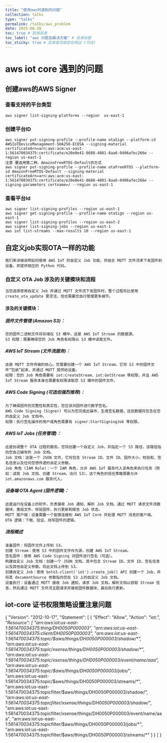 ```yaml
---
title: "使用aws时遇到的问题"
collection: talks
type: "talks"
permalink: /talks/aws_problem
date: 2025-06-28
toc: true # 启用目录
toc_label: "aws 问题及解决方案" # 目录标题
toc_sticky: true # 目录是否固定在侧边 (可选)
---
```



# aws iot core 遇到的问题

## 创建aws的AWS Signer

### 查看支持的平台类型

    aws signer list-signing-platforms --region  us-east-1
    
### 创建平台ID

    aws signer put-signing-profile --profile-name otaSign --platform-id AWSIoTDeviceManagement-SHA256-ECDSA --signing-material certificateArn=arn:aws:acm:us-east-1:561470034375:certificate/e20e0e41-8688-4801-8aa6-0406afec266e --region us-east-1
    注意 要选用第二种，AmazonFreeRTOS-Default的方式
    aws signer put-signing-profile --profile-name otaFreeRTOS --platform-id AmazonFreeRTOS-Default --signing-material certificateArn=arn:aws:acm:us-east-1:561470034375:certificate/e20e0e41-8688-4801-8aa6-0406afec266e --signing-parameters certname=/ --region us-east-1 

### 查看平台Id
 
    aws signer list-signing-profiles --region us-east-1
    aws signer get-signing-profile --profile-name otaSign --region us-east-1
    aws signer list-signing-profiles --region us-east-2
    aws signer list-signing-jobs --region us-east-1
    aws iot list-streams --max-results 10 --region us-east-1


## 自定义job实现OTA一样的功能

    我们来详细说明如何使用 AWS IoT 的自定义 Job 功能，并结合 MQTT 文件流来下发固件到设备，并提供相应的 Python 代码。

### 自定义 OTA Job 涉及的关键模块和流程
    当您选择使用自定义 Job 并通过 MQTT 文件流下发固件时，整个过程将比使用 create_ota_update 更灵活，但也需要您自行管理更多细节。

#### 涉及的关键模块：

##### 固件文件管理 (Amazon S3)：

    您的固件二进制文件将存储在 S3 桶中。这是 AWS IoT Stream 的数据源。
    S3 权限：需要确保您的 Job 角色有权限从 S3 桶中读取文件。

##### AWS IoT Stream (文件流服务)：
    
    这是 MQTT 文件传输的核心。您需要创建一个 AWS IoT Stream，它将 S3 中的固件文件“包装”起来，并通过 MQTT 提供给设备。
    权限：您的 Job 角色需要有 iot:CreateStream、iot:GetStream 等权限，并且 AWS IoT Stream 服务本身也需要有权限读取您 S3 桶中的固件文件。

##### AWS Code Signing (可选但强烈推荐)：
    
    为了确保固件的完整性和真实性，您应该对固件进行数字签名。
    AWS Code Signing (Signer) 可以为您完成此操作，生成签名数据，这些数据将包含在您的自定义 Job 文档中。
    权限：执行签名操作的用户或角色需要有 signer:StartSigningJob 等权限。

##### AWS IoT Jobs (任务管理)：
    
    这是协调整个 OTA 过程的服务。您将创建一个自定义 Job，并指定一个 S3 路径，该路径指向您自己编写的 Job 文档。
    Job 文档：这是一个 JSON 文件，它将包含 Stream ID、文件 ID、固件大小、校验和、签名信息以及任何您想传递的自定义参数。
    Job 角色 (IAM Role)：一个 IAM 角色，允许 AWS IoT 服务代入该角色来执行任务（例如：读取 Job 文档、创建 Stream、访问 S3）。这个角色的信任策略需要允许 iot.amazonaws.com 服务代入。

##### 设备端 OTA Agent (固件逻辑)：

    这是运行在设备上的软件，负责接收 Job 通知、解析 Job 文档、通过 MQTT 请求文件流数据块、重组文件、校验固件、执行更新和报告 Job 状态。
    MQTT 客户端：设备需要一个能够连接到 AWS IoT Core 并处理 MQTT 消息的客户端。
    OTA 逻辑：下载、验证、烧写固件的逻辑。
    
##### 流程概述

    准备固件：将固件文件上传到 S3。
    创建 Stream：使用 S3 中的固件文件作为源，创建 AWS IoT Stream。
    签名固件：使用 AWS Code Signing 对固件进行签名（可选）。
    构建自定义 Job 文档：创建一个 JSON 文档，其中包含 Stream ID、文件 ID、签名信息以及其他自定义参数。将此文档上传到 S3。
    创建自定义 Job：使用 boto3.client('iot').create_job() API 创建一个 Job，并将其 documentSource 参数指向您在 S3 上的自定义 Job 文档。
    设备执行：设备通过 MQTT 接收 Job 通知，请求 Job 文档，解析文档以获取 Stream 信息，然后通过 MQTT 文件流主题请求并接收固件数据块，最后执行更新。

## iot-core 证书权限策略设置注意问题

{
  "Version": "2012-10-17",
  "Statement": [
    {
      "Effect": "Allow",
      "Action": "iot:*",
      "Resource": [
        "arn:aws:iot:us-east-1:561470034375:thing/DH0050P000003",
        "arn:aws:iot:us-east-1:561470034375:client/DH0050P000003",
        "arn:aws:iot:us-east-1:561470034375:topic/$aws/things/DH0050P000003/shadow/*",
        "arn:aws:iot:us-east-1:561470034375:topic/xsense/things/DH0050P000003/shadow/*",
        "arn:aws:iot:us-east-1:561470034375:topic/xsense/things/DH0050P000003/event/name/aaa",
        "arn:aws:iot:us-east-1:561470034375:topic/$aws/things/DH0050P000003/jobs/*",
        "arn:aws:iot:us-east-1:561470034375:topic/$aws/things/DH0050P000003/streams/*",
        "arn:aws:iot:us-east-1:561470034375:topicfilter/$aws/things/DH0050P000003/shadow/*",
        "arn:aws:iot:us-east-1:561470034375:topicfilter/xsense/things/DH0050P000003/shadow/*",
        "arn:aws:iot:us-east-1:561470034375:topicfilter/xsense/things/DH0050P000003/event/name/aaa",
        "arn:aws:iot:us-east-1:561470034375:topicfilter/$aws/things/DH0050P000003/jobs/*",
        "arn:aws:iot:us-east-1:561470034375:topicfilter/$aws/things/DH0050P000003/streams/*"
      ]
    }
  ]
}